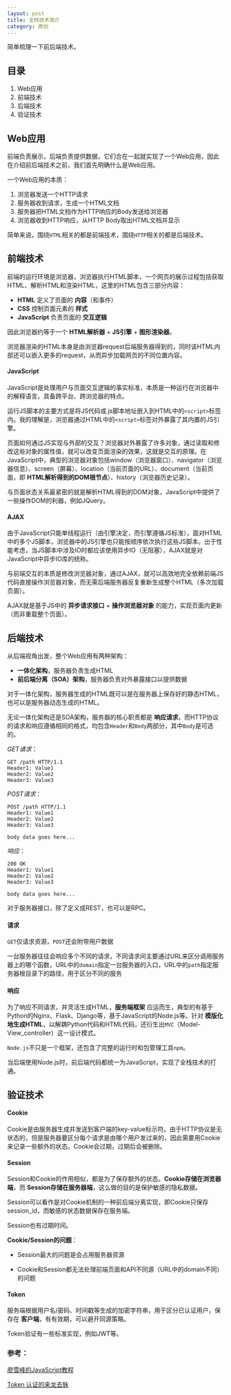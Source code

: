 ```yaml
---
layout: post
title: 全栈技术简介
category: 原创
---
```




简单梳理一下前后端技术。



## 目录

1. Web应用
2. 前端技术
3. 后端技术
4. 验证技术



## Web应用

前端负责展示，后端负责提供数据，它们合在一起就实现了一个Web应用，因此在介绍前后端技术之前，我们首先明确什么是Web应用。

一个Web应用的本质：

1. 浏览器发送一个HTTP请求
2. 服务器收到请求，生成一个HTML文档
3. 服务器把HTML文档作为HTTP响应的Body发送给浏览器
4. 浏览器收到HTTP响应，从HTTP Body取出HTML文档并显示

简单来说，围绕`HTML`相关的都是前端技术，围绕`HTTP`相关的都是后端技术。



## 前端技术

前端的运行环境是浏览器，浏览器执行HTML脚本，一个网页的展示过程包括获取HTML、解析HTML和渲染HTML，这里的HTML包含三部分内容：

- __HTML__ 定义了页面的 __内容__（和事件）
- __CSS__ 控制页面元素的 __样式__
- __JavaScript__ 负责页面的 __交互逻辑__

因此浏览器约等于一个 __HTML解析器__ + __JS引擎__ + __图形渲染器__。

浏览器渲染的HTML本身是由浏览器request后端服务器得到的，同时该HTML内部还可以嵌入更多的request，从而异步加载网页的不同位置内容。

#### JavaScript

JavaScript是处理用户与页面交互逻辑的事实标准，本质是一种运行在浏览器中的解释语言，具备跨平台、跨浏览器的特点。

运行JS脚本的主要方式是将JS代码或.js脚本地址嵌入到HTML中的`<script>`标签内。我的理解是，浏览器通过HTML中的`<script>`标签对外暴露了其内置的JS引擎。

页面如何通过JS实现与外部的交互？浏览器对外暴露了许多对象，通过读取和修改这些对象的属性值，就可以改变页面渲染的效果，这就是交互的原理。在JavaScript中，典型的浏览器对象包括window（浏览器窗口）、navigator（浏览器信息）、screen（屏幕）、location（当前页面的URL）、document（当前页面，即 __HTML解析得到的DOM根节点__）、history（浏览器历史记录）。

与页面状态关系最紧密的就是解析HTML得到的DOM对象，JavaScript中提供了一些操作DOM的利器，例如JQuery。

#### AJAX

由于JavaScript只能单线程运行（由引擎决定，而引擎遵循JS标准），面对HTML中的多个JS脚本，浏览器中的JS引擎也只能按顺序依次执行这些JS脚本。出于性能考虑，当JS脚本中涉及IO时都应该使用异步IO（无阻塞），AJAX就是对JavaScript中异步IO库的统称。

与前端交互的本质是修改浏览器对象，通过AJAX，就可以高效地完全依赖前端JS代码直接操作浏览器对象，而无需后端服务器反复重新生成整个HTML（多次加载页面）。

AJAX就是基于JS中的 __异步请求接口__ + __操作浏览器对象__ 的能力，实现页面内更新（而非重载整个页面）。



## 后端技术

从后端视角出发，整个Web应用有两种架构：

- __一体化架构__，服务器负责生成HTML
- __前后端分离（SOA）架构__，服务器负责对外暴露接口以提供数据

对于一体化架构，服务器生成的HTML既可以是在服务器上保存好的静态HTML，也可以是服务器动态生成的HTML。

无论一体化架构还是SOA架构，服务器的核心职责都是 __响应请求__，而HTTP协议的请求和响应遵循相同的格式，均包含`Header`和`Body`两部分，其中`Body`是可选的。

_GET请求_：

```http
GET /path HTTP/1.1
Header1: Value1
Header2: Value2
Header3: Value3
```

_POST请求_：

```http
POST /path HTTP/1.1
Header1: Value1
Header2: Value2
Header3: Value3

body data goes here...
```

_响应_：

```http
200 OK
Header1: Value1
Header2: Value2
Header3: Value3

body data goes here...
```

对于服务器接口，除了定义成REST，也可以是RPC。

#### 请求

`GET`仅请求资源，`POST`还会附带用户数据

一台服务器往往会响应多个不同的请求，不同请求间主要通过URL来区分调用服务器上的哪个函数，URL中的`domain`指定一台服务器的入口，URL中的`path`指定服务器根目录下的路径，用于区分不同的服务

#### 响应

为了响应不同请求，并灵活生成HTML，__服务端框架__ 应运而生，典型的有基于Python的Nginx、Flask、Django等，基于JavaScript的Node.js等。针对 __模版化地生成HTML__，以解耦Python代码和HTML代码，还衍生出`MVC`（Model-View_controller）这一设计模式。

`Node.js`不只是一个框架，还包含了完整的运行时和包管理工具`npm`。

当后端使用Node.js时，前后端代码都统一为JavaScript，实现了全栈技术的打通。



## 验证技术

#### Cookie

Cookie是由服务器生成并发送到客户端的key-value标示符。由于HTTP协议是无状态的，但是服务器要区分每个请求是由哪个用户发过来的，因此需要用Cookie来记录一些额外的状态。Cookie会过期，过期后会被删除。

#### Session

Session和Cookie的作用相似，都是为了保存额外的状态。__Cookie存储在浏览器端__，而 __Session存储在服务器端__，这么做的目的是保护敏感的隐私数据。

Session可以看作是对Cookie机制的一种前后端分离实现，即Cookie只保存session_id，而敏感的状态数据保存在服务端。

Session也有过期时间。

__Cookie/Session的问题__：

- Session最大的问题是会占用服务器资源

- Cookie和Session都无法处理前端页面和API不同源（URL中的domain不同）的问题

#### Token

服务端根据用户名/密码、时间戳等生成的加密字符串，用于区分已认证用户，保存在 __客户端__，有有效期，可以避开同源策略。

Token验证有一些标准实现，例如JWT等。



### 参考：

[廖雪峰的JavaScript教程][1]

[Token 认证的来龙去脉][2]

[1]:https://www.liaoxuefeng.com/wiki/1022910821149312
[2]:https://segmentfault.com/a/1190000013010835

